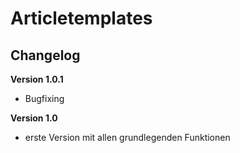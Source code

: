 ﻿Articletemplates
================

Changelog
---------
<b>Version 1.0.1</b>
- Bugfixing

<b>Version 1.0</b>
- erste Version mit allen grundlegenden Funktionen